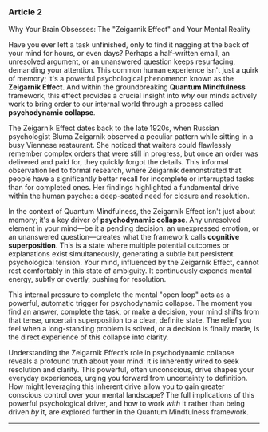 ### Article 2
Why Your Brain Obsesses: The "Zeigarnik Effect" and Your Mental Reality



Have you ever left a task unfinished, only to find it nagging at the back of your mind for hours, or even days? Perhaps a half-written email, an unresolved argument, or an unanswered question keeps resurfacing, demanding your attention. This common human experience isn't just a quirk of memory; it's a powerful psychological phenomenon known as the **Zeigarnik Effect**. And within the groundbreaking **Quantum Mindfulness** framework, this effect provides a crucial insight into *why* our minds actively work to bring order to our internal world through a process called **psychodynamic collapse**.

The Zeigarnik Effect dates back to the late 1920s, when Russian psychologist Bluma Zeigarnik observed a peculiar pattern while sitting in a busy Viennese restaurant. She noticed that waiters could flawlessly remember complex orders that were still in progress, but once an order was delivered and paid for, they quickly forgot the details. This informal observation led to formal research, where Zeigarnik demonstrated that people have a significantly better recall for incomplete or interrupted tasks than for completed ones. Her findings highlighted a fundamental drive within the human psyche: a deep-seated need for closure and resolution.

In the context of Quantum Mindfulness, the Zeigarnik Effect isn't just about memory; it's a key driver of **psychodynamic collapse**. Any unresolved element in your mind—be it a pending decision, an unexpressed emotion, or an unanswered question—creates what the framework calls **cognitive superposition**. This is a state where multiple potential outcomes or explanations exist simultaneously, generating a subtle but persistent psychological tension. Your mind, influenced by the Zeigarnik Effect, cannot rest comfortably in this state of ambiguity. It continuously expends mental energy, subtly or overtly, pushing for resolution.

This internal pressure to complete the mental "open loop" acts as a powerful, automatic trigger for psychodynamic collapse. The moment you find an answer, complete the task, or make a decision, your mind shifts from that tense, uncertain superposition to a clear, definite state. The relief you feel when a long-standing problem is solved, or a decision is finally made, is the direct experience of this collapse into clarity.

Understanding the Zeigarnik Effect’s role in psychodynamic collapse reveals a profound truth about your mind: it is inherently wired to seek resolution and clarity. This powerful, often unconscious, drive shapes your everyday experiences, urging you forward from uncertainty to definition. How might leveraging this inherent drive allow you to gain greater conscious control over your mental landscape? The full implications of this powerful psychological driver, and how to work *with* it rather than being driven *by* it, are explored further in the Quantum Mindfulness framework.

---
